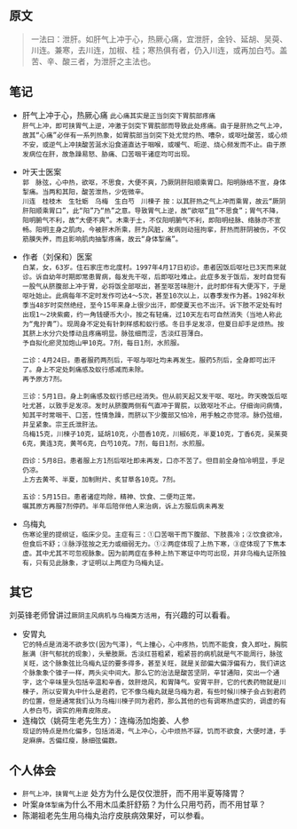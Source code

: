 ## 原文
> 一法曰：泄肝。如肝气上冲于心，热厥心痛，宜泄肝，金铃、延胡、吴萸、川连。兼寒，去川连，加椒、桂；寒热俱有者，仍入川连，或再加白芍。盖苦、辛、酸三者，为泄肝之主法也。


## 笔记
- 肝气上冲于心，热厥心痛
    ```此心痛其实是正当剑突下胃脘部疼痛```  
    ```肝气上冲，即可挟胃气上逆，冲激于剑突下胃脘部而导致此处疼痛。由于是肝热之气上冲，故其“心痛”必伴有一系列热象，如胃脘部当剑突下处尤觉灼热、嘈杂，或呕吐酸苦，或心烦不安，或逆气上冲挟酸苦涎水沿食道直达于咽喉，或嗳气、呃逆、烧心频发而不止。由于原发病位在肝，故急躁易怒、胁痛、口苦咽干诸症均可出现。```  
    
- 叶天士医案  
    ```郭　脉弦，心中热，欲呕，不思食，大便不爽，乃厥阴肝阳顺乘胃口。阳明脉络不宣，身体掣痛。当两和其阳，酸苦泄热，少佐微辛。```  
    ```川连　桂枝木　生牡蛎　乌梅　生白芍　川楝子```
    ```按：以其肝热之气上冲而乘胃，故云“厥阴肝阳顺乘胃口”，此“阳”乃“热”之意。导致胃气上逆，故“欲呕”且“不思食”；胃气不降，阳明腑气不利，故“大便不爽”。木乘于土，不仅阳明腑气不利，即阳明经脉、络脉亦不宣畅。阳明主身之肌肉，今被肝木所乘，肝为风脏，发病则动摇拘挛，肝热而肝阴被伤，不仅筋膜失养，而且影响肌肉抽掣疼痛，故云“身体掣痛”。```
 
 - 作者（刘保和）医案   
    ```白某，女，63岁。住石家庄市北度村。1997年4月17日初诊。患者因饭后呕吐已3天而来就诊。诉自幼年时期即常患胃病，每发先干呕，后即呕吐难止。此症多发于饭后，发时自觉有一股气从脐腹部上冲于胃，必将饭全部呕出，甚至呕苦味胆汁，此时即伴有大便泻下，于是呕吐始止。此病每年不定时发作可达4～5次，甚至10次以上，以春季发作为甚。1982年秋季当48岁时突然绝经，至今15年来身上很少出汗，即使夏天也不出汗。诉下肢不定处有时出现1～2块紫癜，约一角钱硬币大小，按之有轻痛，过10天左右可自然消失（当地人称此为“鬼拧青”）。现周身不定处有针刺样感和蚁行感。冬日手足发凉，但夏日却手足烦热。按其脐上水分穴处悸动且疼痛明显。脉弦细而涩，舌淡红苔薄白。```  
    ```予自拟化瘀灵加炮山甲10克。7剂，每日1剂，水煎服。```   
    
    ```二诊：4月24日。患者服药两剂后，干呕与呕吐均未再发生。服药5剂后，全身即可出汗了。身上不定处刺痛感及蚁行感减而未除。```  
    ```再予原方7剂。```  
    
    ```三诊：5月1日。身上刺痛感及蚁行感已经消失。但从前天起又发干呕、呕吐。昨天晚饭后呕吐尤甚，以致手足发凉。发时从脐腹两侧有气直冲于胃脘，以致呕吐不止。仔细询问病情，知其平时常咽干、口苦，性情急躁，而脐以下少腹部又怕冷，用手触之亦觉凉。脉仍弦细，并呈紧象。宗王氏泄肝法。```  
    ```乌梅15克，川楝子10克，延胡10克，小茴香10克，川椒6克，半夏10克，丁香6克，吴茱萸6克，黄连3克，黄芩6克，白芍10克。7剂，每日1剂，水煎服。```  
    
    ```四诊：5月8日。患者服上方1剂后呕吐即未再发，口亦不苦了。但目前全身怕冷明显，手足仍凉。```  
    ```上方去黄芩、半夏，加制附片、炙甘草各10克。7剂。```  
    
    ```五诊：5月15日。患者诸症均除，精神、饮食、二便均正常。```  
    ```嘱其原方再服7剂停药。半年后陪伴他人来治病，诉上方服后病未再发```

- 乌梅丸  
    ```伤寒论里的提纲证，临床少见。主症有三：①口苦咽干而下腹部、下肢畏冷；②饮食欲冷，但食后不舒；③脉浮弦按之无力或细弱无力。①②两症体现了上热下寒，③症体现了下焦本虚。其中尤其不可忽视脉象。因为前两症在多种上热下寒证中均可出现，并非乌梅丸证所独有，只有见此脉象，才证明以上两症为乌梅丸证。```

## 其它
刘英锋老师曾讲过`厥阴主风病机与乌梅类方活用`，有兴趣的可以看看。
 - 安胃丸  
    ```它的特点是消渴不欲多饮(因为气滞)，气上撞心，心中疼热，饥而不能食，食入即吐，胸脘胀满（肝气郁扰的现象），头晕肢厥。舌淡红苔粗紧，粗紧苔的病机就是气不能周行，脉弦关旺，这个脉象弦比乌梅丸证的要多得多，甚至关旺，就是关部偏大偏浮偏有力，我们讲这个脉象象个锥子一样，两头尖中间大。那么它的治法是酸苦坚阴，辛甘通阳，突出一个通字，这个辛味里头包括辛温和辛香，敛肝熄风，和胃降气。安胃平肝，它的代表药物就是川楝子，所以安胃丸中什么是君药，它不像乌梅丸就是乌梅为君，有些时候川楝子会占到君药的位置，但是通常我们认为乌梅川楝子同为君药，那么其他的也有调寒热虚实的，调虚的有人参白芍，调实的用青皮陈皮。```
 - 连梅饮（姚荷生老先生方）：连梅汤加炮姜、人参  
    ```现证的特点是热化偏多，包括消渴，气上冲心，心中烦热不寐，饥而不欲食，大便时溏，手足麻痹。舌偏红瘦，脉细弦偏数。```

## 个人体会
- `肝气上冲，挟胃气上逆` 处方为什么是仅仅泄肝，而不用半夏等降胃？
- 叶案`身体掣痛`为什么不用木瓜柔肝舒筋？为什么只用芍药，而不用甘草？
- 陈潮祖老先生用乌梅丸治疗皮肤病效果好，可以参看。